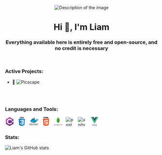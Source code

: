 <div align="center">
  <img src="https://github.com/user-attachments/assets/549a136d-4329-444a-a063-cd4a8254b0fb" alt="Description of the image" width="200">
</div>

<h1 align="center">Hi 👋, I'm Liam</h1>
<h3 align="center">Everything available here is entirely free and open-source, and no credit is necessary</h3>
<br>
<h3 align="left">Active Projects:</h3>

- 🔭 ![Picscape](https://github.com/AIO-Develope/PicScape-Frontend)
<br>
<br>
<h3 align="left">Languages and Tools:</h3>
<p align="left">
  <a href="https://www.w3schools.com/cs/" target="_blank" rel="noreferrer">
    <img align="left" style="padding-right:10px" src="https://raw.githubusercontent.com/devicons/devicon/master/icons/csharp/csharp-original.svg" alt="csharp" width="30" height="30"/>
  </a>
  <a href="https://www.w3schools.com/css/" target="_blank" rel="noreferrer">
    <img align="left" style="padding-right:10px" src="https://raw.githubusercontent.com/devicons/devicon/master/icons/css3/css3-original-wordmark.svg" alt="css3" width="30" height="30"/>
  </a>
  <a href="https://www.docker.com/" target="_blank" rel="noreferrer">
    <img align="left" style="padding-right:10px" src="https://raw.githubusercontent.com/devicons/devicon/master/icons/docker/docker-original-wordmark.svg" alt="docker" width="30" height="30"/>
  </a>
  <a href="https://www.w3.org/html/" target="_blank" rel="noreferrer">
    <img align="left" style="padding-right:10px" src="https://raw.githubusercontent.com/devicons/devicon/master/icons/html5/html5-original-wordmark.svg" alt="html5" width="30" height="30"/>
  </a>
  <a href="https://www.mongodb.com/" target="_blank" rel="noreferrer">
    <img align="left" style="padding-right:10px" src="https://raw.githubusercontent.com/devicons/devicon/master/icons/mongodb/mongodb-original-wordmark.svg" alt="mongodb" width="30" height="30"/>
  </a>
  <a href="https://postman.com" target="_blank" rel="noreferrer">
    <img align="left" style="padding-right:10px" src="https://www.vectorlogo.zone/logos/getpostman/getpostman-icon.svg" alt="postman" width="30" height="30"/>
  </a>
  <a href="https://unity.com/" target="_blank" rel="noreferrer">
    <img align="left" style="padding-right:10px" src="https://www.vectorlogo.zone/logos/unity3d/unity3d-icon.svg" alt="unity" width="30" height="30"/>
  </a>
  <a href="https://vuejs.org/" target="_blank" rel="noreferrer">
    <img align="left" style="padding-right:10px" src="https://raw.githubusercontent.com/devicons/devicon/master/icons/vuejs/vuejs-original-wordmark.svg" alt="vuejs" width="30" height="30"/>
  </a>
</p>
<br>
<br>
<h3 align="left">Stats:</h3>

![Liam's GitHub stats](https://github-readme-stats.vercel.app/api?username=craneyliamnic&show_icons=true&theme=dracula)
